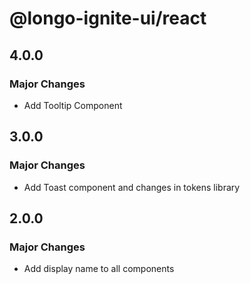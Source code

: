 # @longo-ignite-ui/react

## 4.0.0

### Major Changes

- Add Tooltip Component

## 3.0.0

### Major Changes

- Add Toast component and changes in tokens library

## 2.0.0

### Major Changes

- Add display name to all components

